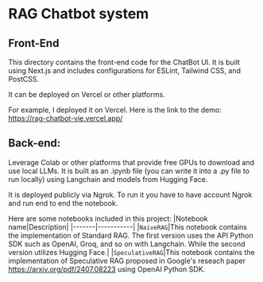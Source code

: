 # RAG Chatbot system

## Front-End

This directory contains the front-end code for the ChatBot UI. It is built using Next.js and includes configurations for ESLint, Tailwind CSS, and PostCSS.

It can be deployed on Vercel or other platforms.

For example, I deployed it on Vercel. Here is the link to the demo: https://rag-chatbot-vie.vercel.app/

## Back-end:

Leverage Colab or other platforms that provide free GPUs to download and use local LLMs. It is built as an .ipynb file (you can write it into a .py file to run locally) using Langchain and models from Hugging Face.

It is deployed publicly via Ngrok. To run it you have to have account Ngrok and run end to end the notebook.

Here are some notebooks included in this project:
|Notebook name|Description|
|-------|-----------|
|`NaiveRAG`|This notebook contains the implementation of Standard RAG. The first version uses the API Python SDK such as OpenAI, Groq, and so on  with Langchain. While the second version utilizes Hugging Face.|
|`SpeculativeRAG`|This notebook contains the implementation of Speculative RAG proposed in Google's reseach paper https://arxiv.org/pdf/2407.08223 using OpenAI Python SDK.
